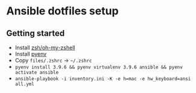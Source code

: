 # Ansible dotfiles setup

## Getting started

- Install [zsh/oh-my-zshell](https://ohmyz.sh/)
- Install [pyenv](https://github.com/pyenv/pyenv-installer)
- Copy `files/.zshrc` -> `~/.zshrc`
- `pyenv install 3.9.6 && pyenv virtualenv 3.9.6 ansible && pyenv activate ansible`
- `ansible-playbook -i inventory.ini -K -e h=mac -e hw_keyboard=ansi all.yml`
